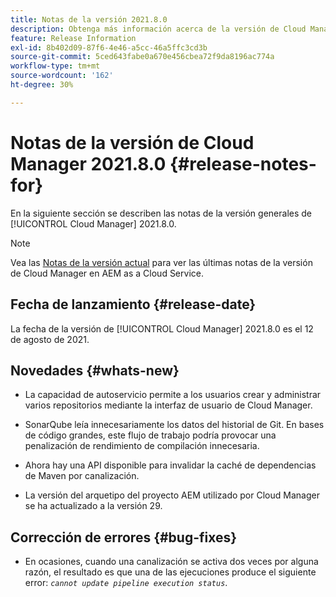 ```yaml
---
title: Notas de la versión 2021.8.0
description: Obtenga más información acerca de la versión de Cloud Manager 2021.8.0.
feature: Release Information
exl-id: 8b402d09-87f6-4e46-a5cc-46a5ffc3cd3b
source-git-commit: 5ced643fabe0a670e456cbea72f9da8196ac774a
workflow-type: tm+mt
source-wordcount: '162'
ht-degree: 30%

---
```


# Notas de la versión de Cloud Manager 2021.8.0 {#release-notes-for}

En la siguiente sección se describen las notas de la versión generales de [!UICONTROL Cloud Manager] 2021.8.0.

>[!NOTE]
>Vea las [Notas de la versión actual](https://experienceleague.adobe.com/en/docs/experience-manager-cloud-service/content/release-notes/cloud-manager/current#getting-access) para ver las últimas notas de la versión de Cloud Manager en AEM as a Cloud Service.

## Fecha de lanzamiento {#release-date}

La fecha de la versión de [!UICONTROL Cloud Manager] 2021.8.0 es el 12 de agosto de 2021.


## Novedades {#whats-new}

* La capacidad de autoservicio permite a los usuarios crear y administrar varios repositorios mediante la interfaz de usuario de Cloud Manager.

* SonarQube leía innecesariamente los datos del historial de Git. En bases de código grandes, este flujo de trabajo podría provocar una penalización de rendimiento de compilación innecesaria.

* Ahora hay una API disponible para invalidar la caché de dependencias de Maven por canalización.

* La versión del arquetipo del proyecto AEM utilizado por Cloud Manager se ha actualizado a la versión 29.

## Corrección de errores {#bug-fixes}

* En ocasiones, cuando una canalización se activa dos veces por alguna razón, el resultado es que una de las ejecuciones produce el siguiente error: *`cannot update pipeline execution status`*.
